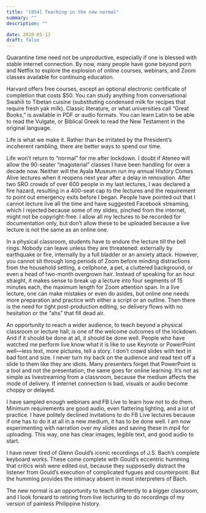 ```yaml
---
title: "[854] Teaching in the new normal"
summary: ""
description: ""

date: 2020-05-13
draft: false
---
```



Quarantine time need not be unproductive, especially if one is blessed with stable internet connection. By now, many people have gone beyond porn and Netflix to explore the explosion of online courses, webinars, and Zoom classes available for continuing education.

Harvard offers free courses, except an optional electronic certificate of completion that costs $50. You can study anything from conversational Swahili to Tibetan cuisine (substituting condensed milk for recipes that require fresh yak milk). Classic literature, or what universities call “Great Books,” is available in PDF or audio formats. You can learn Latin to be able to read the Vulgate, or Biblical Greek to read the New Testament in the original language.

Life is what we make it. Rather than be irritated by the President’s incoherent rambling, there are better ways to spend our time.

Life won’t return to “normal” for me after lockdown. I doubt if Ateneo will allow the 90-seater “magisterial” classes I have been handling for over a decade now. Neither will the Ayala Museum run my annual History Comes Alive lectures when it reopens next year after a delay in renovation. After two SRO crowds of over 600 people in my last lectures, I was declared a fire hazard, resulting in a 400-seat cap to the lectures and the requirement to point out emergency exits before I began. People have pointed out that I cannot lecture live all the time and have suggested Facebook streaming, which I rejected because some of my slides, pinched from the internet, might not be copyright-free. I allow all my lectures to be recorded for documentation only, but don’t allow these to be uploaded because a live lecture is not the same as an online one.

In a physical classroom, students have to endure the lecture till the bell rings. Nobody can leave unless they are threatened: externally by earthquake or fire, internally by a full bladder or an anxiety attack. However, you cannot sit through long periods of Zoom before minding distractions from the household setting, a cellphone, a pet, a cluttered background, or even a head of two-month overgrown hair. Instead of speaking for an hour straight, it makes sense to break up a lecture into four segments of 15 minutes each, the maximum length for Zoom attention span. In a live lecture, one can make mistakes or even do asides, but online one needs more preparation and practice with either a script or an outline. Then there is the need for tight post-production editing, so delivery flows with no hesitation or the “ahs” that fill dead air.

An opportunity to reach a wider audience, to teach beyond a physical classroom or lecture hall, is one of the welcome outcomes of the lockdown. And if it should be done at all, it should be done well. People who have watched me perform live know what it is like to use Keynote or PowerPoint well—less text, more pictures, tell a story. I don’t crowd slides with text in bad font and size. I never turn my back on the audience and read text off a slide to them like they are idiots. Many presenters forget that PowerPoint is a tool and not the presentation; the same goes for online learning. It’s not as simple as livestreaming from a classroom, because the medium affects the mode of delivery. If internet connection is bad, visuals or audio become choppy or delayed.

I have sampled enough webinars and FB Live to learn how not to do them. Minimum requirements are good audio, even flattering lighting, and a lot of practice. I have politely declined invitations to do FB Live lectures because if one has to do it at all in a new medium, it has to be done well. I am now experimenting with narration over my slides and saving these in mp4 for uploading. This way, one has clear images, legible text, and good audio to start.

I have never tired of Glenn Gould’s iconic recordings of J.S. Bach’s complete keyboard works. These come complete with Gould’s eccentric humming that critics wish were edited out, because they supposedly distract the listener from Gould’s execution of complicated fugues and counterpoint. But the humming provides the intimacy absent in most interpreters of Bach.

The new normal is an opportunity to teach differently to a bigger classroom, and I look forward to retiring from live lecturing to do recordings of my version of painless Philippine history.

